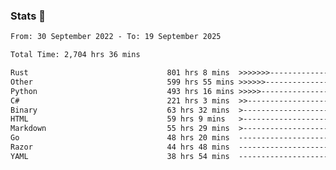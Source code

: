 ### Stats 👋
<!--START_SECTION:waka-->

```txt
From: 30 September 2022 - To: 19 September 2025

Total Time: 2,704 hrs 36 mins

Rust                               801 hrs 8 mins  >>>>>>>------------------   29.62 %
Other                              599 hrs 55 mins >>>>>>-------------------   22.18 %
Python                             493 hrs 16 mins >>>>>--------------------   18.24 %
C#                                 221 hrs 3 mins  >>-----------------------   08.17 %
Binary                             63 hrs 32 mins  >------------------------   02.35 %
HTML                               59 hrs 9 mins   >------------------------   02.19 %
Markdown                           55 hrs 29 mins  >------------------------   02.05 %
Go                                 48 hrs 20 mins  -------------------------   01.79 %
Razor                              44 hrs 48 mins  -------------------------   01.66 %
YAML                               38 hrs 54 mins  -------------------------   01.44 %
```

<!--END_SECTION:waka-->

<!--
**buhaytza2005/buhaytza2005** is a ✨ _special_ ✨ repository because its `README.md` (this file) appears on your GitHub profile.

Here are some ideas to get you started:

- 🔭 I’m currently working on ...
- 🌱 I’m currently learning ...
- 👯 I’m looking to collaborate on ...
- 🤔 I’m looking for help with ...
- 💬 Ask me about ...
- 📫 How to reach me: ...
- 😄 Pronouns: ...
- ⚡ Fun fact: ...
-->


